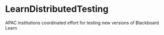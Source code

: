 # LearnDistributedTesting
APAC institutions coordinated effort for testing new versions of Blackboard Learn
